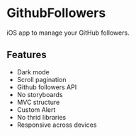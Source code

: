 # GithubFollowers
iOS app to manage your GitHub followers.

## Features

* Dark mode
* Scroll pagination
* Github followers API
* No storyboards
* MVC structure
* Custom Alert
* No thrid libraries
* Responsive across devices
